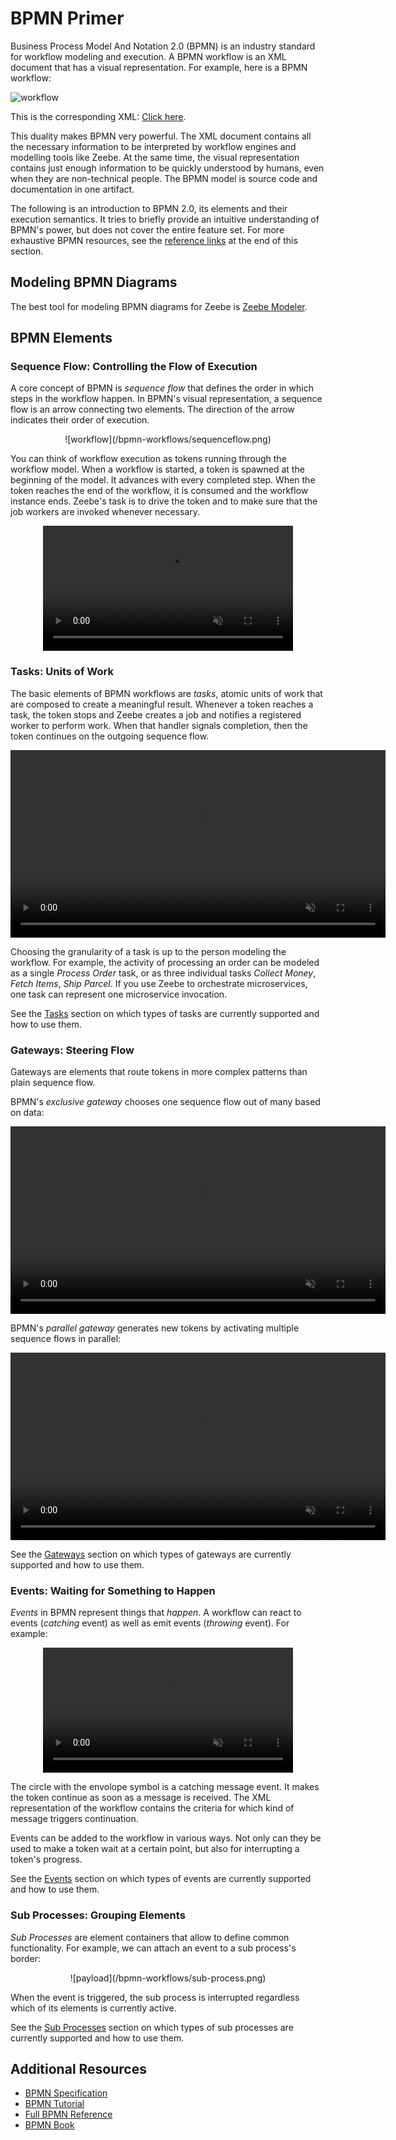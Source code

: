 # BPMN Primer

Business Process Model And Notation 2.0 (BPMN) is an industry standard for workflow modeling and execution. A BPMN workflow is an XML document that has a visual representation. For example, here is a BPMN workflow:

![workflow](/bpmn-workflows/workflow.png)

This is the corresponding XML: <a href="/bpmn-workflows/workflow.bpmn" target="_blank">Click here</a>.

This duality makes BPMN very powerful. The XML document contains all the necessary information to be interpreted by workflow engines and modelling tools like Zeebe. At the same time, the visual representation contains just enough information to be quickly understood by humans, even when they are non-technical people. The BPMN model is source code and documentation in one artifact.

The following is an introduction to BPMN 2.0, its elements and their execution semantics. It tries to briefly provide an intuitive understanding of BPMN's power, but does not cover the entire feature set. For more exhaustive BPMN resources, see the [reference links](#additional-resources) at the end of this section.

## Modeling BPMN Diagrams

The best tool for modeling BPMN diagrams for Zeebe is [Zeebe Modeler](https://github.com/zeebe-io/zeebe-modeler/releases).

## BPMN Elements

### Sequence Flow: Controlling the Flow of Execution

A core concept of BPMN is *sequence flow* that defines the order in which steps in the workflow happen. In BPMN's visual representation, a sequence flow is an arrow connecting two elements. The direction of the arrow indicates their order of execution.

<center>
![workflow](/bpmn-workflows/sequenceflow.png)
</center>

You can think of workflow execution as tokens running through the workflow model. When a workflow is started, a token is spawned at the beginning of the model. It advances with every completed step. When the token reaches the end of the workflow, it is consumed and the workflow instance ends. Zeebe's task is to drive the token and to make sure that the job workers are invoked whenever necessary.

<center>
<video src="/bpmn-workflows/sequenceflow.mp4" autoplay muted loop height="200px"></video>
</center>

### Tasks: Units of Work

The basic elements of BPMN workflows are *tasks*, atomic units of work that are composed to create a meaningful result. Whenever a token reaches a task, the token stops and Zeebe creates a job and notifies a registered worker to perform work. When that handler signals completion, then the token continues on the outgoing sequence flow.

<center>
<video src="/bpmn-workflows/tasks.mp4" autoplay muted loop height="300px"></video>
</center>

Choosing the granularity of a task is up to the person modeling the workflow. For example, the activity of processing an order can be modeled as a single *Process Order* task, or as three individual tasks *Collect Money*, *Fetch Items*, *Ship Parcel*. If you use Zeebe to orchestrate microservices, one task can represent one microservice invocation.

See the [Tasks](/bpmn-workflows/tasks.html) section on which types of tasks are currently supported and how to use them.

### Gateways: Steering Flow

Gateways are elements that route tokens in more complex patterns than plain sequence flow.

BPMN's *exclusive gateway* chooses one sequence flow out of many based on data:

<center>
<video src="/bpmn-workflows/exclusive-gw.mp4" autoplay muted loop height="300px"></video>
</center>

BPMN's *parallel gateway* generates new tokens by activating multiple sequence flows in parallel:

<center>
<video src="/bpmn-workflows/parallel-gw.mp4" autoplay muted loop height="300px"></video>
</center>

See the [Gateways](/bpmn-workflows/gateways.html) section on which types of gateways are currently supported and how to use them.

### Events: Waiting for Something to Happen

*Events* in BPMN represent things that *happen*. A workflow can react to events (*catching* event) as well as emit events (*throwing* event). For example:

<center>
<video src="/bpmn-workflows/catch-event.mp4" autoplay muted loop height="200px"></video>
</center>

The circle with the envolope symbol is a catching message event. It makes the token continue as soon as a message is received. The XML representation of the workflow contains the criteria for which kind of message triggers continuation.

Events can be added to the workflow in various ways. Not only can they be used to make a token wait at a certain point, but also for interrupting a token's progress.

See the [Events](/bpmn-workflows/events.html) section on which types of events are currently supported and how to use them.

### Sub Processes: Grouping Elements

*Sub Processes* are element containers that allow to define common functionality. For example, we can attach an event to a sub process's border:

<!-- TODO: replace by token sim gif -->

<center>
![payload](/bpmn-workflows/sub-process.png)
</center>

When the event is triggered, the sub process is interrupted regardless which of its elements is currently active.

See the [Sub Processes](/bpmn-workflows/subprocesses.html) section on which types of sub processes are currently supported and how to use them.

## Additional Resources

* [BPMN Specification](http://www.bpmn.org/)
* [BPMN Tutorial](https://camunda.com/bpmn/)
* [Full BPMN Reference](https://camunda.com/bpmn/reference/)
* [BPMN Book](https://www.amazon.com/Real-Life-BPMN-3rd-introductions-CMMN-ebook/dp/B01NAL67J8)